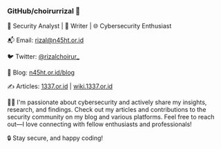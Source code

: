 ### GitHub/choirurrizal 👋

🔐 Security Analyst | 📝 Writer | 🌐 Cybersecurity Enthusiast

📬 Email: [rizal@n45ht.or.id](mailto:rizal@n45ht.or.id)

🐦 Twitter: [@rizalchoirur_](https://twitter.com/rizalchoirur_)

📖 Blog: [n45ht.or.id/blog](https://n45ht.or.id/blog)

✍️ Articles: [1337.or.id](https://1337.or.id) | [wiki.1337.or.id](https://wiki.1337.or.id)

👨‍💻 I'm passionate about cybersecurity and actively share my insights, research, and findings. Check out my articles and contributions to the security community on my blog and various platforms. Feel free to reach out—I love connecting with fellow enthusiasts and professionals!

🔒 Stay secure, and happy coding!

<!--
![GitHub Stats](https://github-readme-stats.vercel.app/api?username=choirurrizal&show_icons=true)
-->

